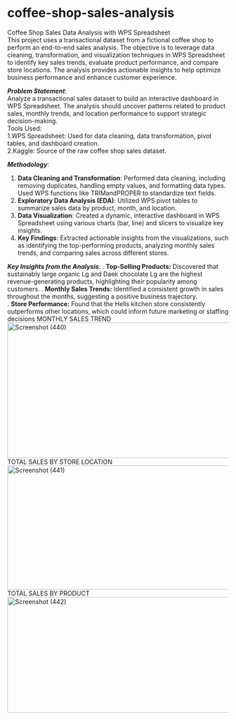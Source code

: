 
# coffee-shop-sales-analysis
Coffee Shop Sales Data Analysis with WPS Spreadsheet                                                                                                                                           
This project uses a transactional dataset from a fictional coffee shop to perform an end-to-end sales analysis. The objective is to leverage data cleaning, transformation, and visualization techniques in WPS Spreadsheet to identify key sales trends, evaluate product performance, and compare store locations. The analysis provides actionable insights to help optimize business performance and enhance customer experience.

***Problem Statement***:                                                                                                                                                                            
Analyze a transactional sales dataset to build an interactive dashboard in WPS Spreadsheet. The analysis should uncover patterns related to product sales, monthly trends, and location performance to support strategic decision-making.                                                                                                                                                
Tools Used:                                                                                                                                                                                          
1.WPS Spreadsheet: Used for data cleaning, data transformation, pivot tables, and dashboard creation.                                                                                                  
2.Kaggle: Source of the raw coffee shop sales dataset. 

***Methodology***:                                                                                                                                                                           
1. **Data Cleaning and Transformation**: Performed data cleaning, including removing duplicates, handling empty values, and formatting data types. Used WPS functions like TRIMandPROPER to standardize text fields.                                                                                                                                                                            
2. **Exploratory Data Analysis (EDA)**: Utilized WPS pivot tables to summarize sales data by product, month, and location.                                                                     
3. **Data Visualization**: Created a dynamic, interactive dashboard in WPS Spreadsheet using various charts (bar, line) and slicers to visualize key insights.                                        
4. **Key Findings**: Extracted actionable insights from the visualizations, such as identifying the top-performing products, analyzing monthly sales trends, and comparing sales across different stores.

***Key Insights from the Analysis***:
. **Top-Selling Products:** Discovered that sustainably large organic Lg  and Daek chocolate Lg are the highest revenue-generating products, highlighting their popularity among customers. 
. **Monthly Sales Trends:** Identified a consistent growth in sales throughout the months, suggesting a positive business trajectory.                                                              
. **Store Performance:** Found that the Hells kitchen store consistently outperforms other locations, which could inform future marketing or staffing decisions                                                                                                                                                                                             MONTHLY SALES TREND
<img width="1366" height="308" alt="Screenshot (440)" src="https://github.com/user-attachments/assets/7c3b585c-1c6f-460a-b375-095ec670033f" />
        TOTAL SALES BY STORE LOCATION                                                                                                                                                     <img width="1214" height="282" alt="Screenshot (441)" src="https://github.com/user-attachments/assets/c5a65a33-a9df-4fd4-b5e5-dccc25348200" />                                                    TOTAL SALES BY PRODUCT                                                                                                                                                             <img width="1181" height="263" alt="Screenshot (442)" src="https://github.com/user-attachments/assets/8abc945b-e0a8-467d-a864-7a0cb30f4763" />


